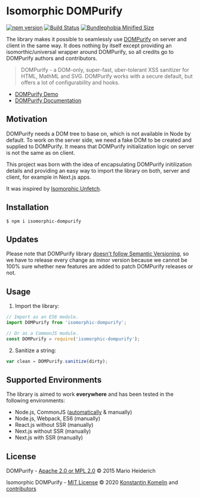 # Isomorphic DOMPurify
[![npm version](https://badge.fury.io/js/isomorphic-dompurify.svg)](https://badge.fury.io/js/isomorphic-dompurify)
[![Build Status](https://travis-ci.org/kkomelin/isomorphic-dompurify.svg?branch=master)](https://travis-ci.org/kkomelin/isomorphic-dompurify)
[![Bundlephobia Minified Size](https://badgen.net/bundlephobia/min/isomorphic-dompurify)](https://bundlephobia.com/result?p=isomorphic-dompurify)

The library makes it possible to seamlessly use [DOMPurify](https://github.com/cure53/DOMPurify) on server and client in the same way.
It does nothing by itself except providing an isomorthic/universal wrapper around DOMPurify, so all credits go to DOMPurify authors and contributors.

> DOMPurify - a DOM-only, super-fast, uber-tolerant XSS sanitizer for HTML, MathML and SVG. DOMPurify works with a secure default, but offers a lot of configurability and hooks. 
- [DOMPurify Demo](https://cure53.de/purify)
- [DOMPurify Documentation](https://github.com/cure53/DOMPurify/blob/master/README.md)

## Motivation

DOMPurify needs a DOM tree to base on, which is not available in Node by default. To work on the server side, we need a fake DOM to be created and supplied to DOMPurify. It means that DOMPurify initialization logic on server is not the same as on client.

This project was born with the idea of encapsulating DOMPurify initilization details and providing an easy way to import the library on both, server and client, for example in Next.js apps.

It was inspired by [Isomorphic Unfetch](https://github.com/developit/unfetch/tree/master/packages/isomorphic-unfetch).


## Installation

```shell_script
$ npm i isomorphic-dompurify
```

## Updates

Please note that DOMPurify library [doesn't follow Semantic Versioning](https://github.com/cure53/DOMPurify/issues/446#issuecomment-643761433), so we have to release every change as minor version because we cannot be 100% sure whether new features are added to patch DOMPurify releases or not.

## Usage

1. Import the library:

```javascript
// Import as an ES6 module.
import DOMPurify from 'isomorphic-dompurify';

// Or as a CommonJS module.
const DOMPurify = require('isomorphic-dompurify');
```

2. Sanitize a string:

```javascript
var clean = DOMPurify.sanitize(dirty);
```

## Supported Environments

The library is aimed to work **everywhere** and has been tested in the following environments:
- Node.js, CommonJS ([automatically](https://travis-ci.org/kkomelin/isomorphic-dompurify) & manually)
- Node.js, Webpack, ES6 (manually)
- React.js without SSR (manually)
- Next.js without SSR (manually)
- Next.js with SSR (manually)

## License

DOMPurify -
[Apache 2.0 or MPL 2.0](https://github.com/cure53/DOMPurify/blob/master/LICENSE)
© 2015 Mario Heiderich

Isomorphic DOMPurify - [MIT License](LICENSE) © 2020 [Konstantin Komelin](https://github.com/kkomelin) and [contributors](https://github.com/kkomelin/isomorphic-dompurify/graphs/contributors)
